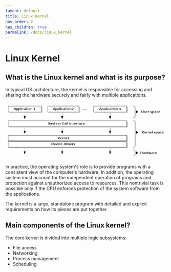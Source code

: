 ```yaml
---
layout: default
title: Linux Kernel
nav_order: 2
has_children: true
permalink: /docs/linux_kernel
---
```


# Linux Kernel

## What is the Linux kernel and what is its purpose?

In typical OS architecture, the kernel is responsible for accessing and sharing the hardware securely and fairly with multiple applications.

![linux](../../assets/img/linux.png)

In practice, the operating system's role is to provide programs with a consistent view of the computer's hardware. In addition, the operating system must account for the independent operation of programs and protection against unauthorized access to resources. This nontrivial task is possible only if the CPU enforces protection of the system software from the applications.

The kernel is a large, standalone program with detailed and explicit requirements on how its pieces are put together.

## Main components of the Linux kernel?

The core kernel is divided into multiple logic subsystems:

* File access
* Networking
* Process management
* Scheduling
